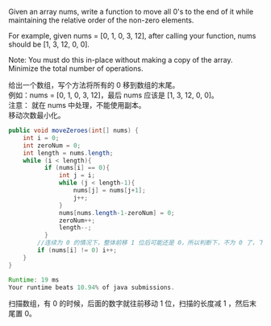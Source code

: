 Given an array nums, write a function to move all 0's to the end of it while maintaining the relative order of the non-zero elements.

For example, given nums = [0, 1, 0, 3, 12], after calling your function, nums should be [1, 3, 12, 0, 0].

Note:
You must do this in-place without making a copy of the array.
Minimize the total number of operations.

给出一个数组，写个方法将所有的 0 移到数组的末尾。  
例如：nums = [0, 1, 0, 3, 12]，最后 nums 应该是 [1, 3, 12, 0, 0]。  
注意：
就在 nums 中处理，不能使用副本。  
移动次数最小化。

```java
public void moveZeroes(int[] nums) {
    int i = 0;
    int zeroNum = 0;
    int length = nums.length;
    while (i < length){
          if (nums[i] == 0){
              int j = i;
              while (j < length-1){
                  nums[j] = nums[j+1];
                  j++;
              }
              nums[nums.length-1-zeroNum] = 0;
              zeroNum++;
              length--;
          }
        //连续为 0 的情况下，整体前移 1 位后可能还是 0，所以判断下，不为 0 了，下标再继续移动。  
        if (nums[i] != 0) i++;
    }
}

Runtime: 19 ms
Your runtime beats 10.94% of java submissions.
```
扫描数组，有 0 的时候，后面的数字就往前移动 1 位，扫描的长度减 1 ，然后末尾置 0。
